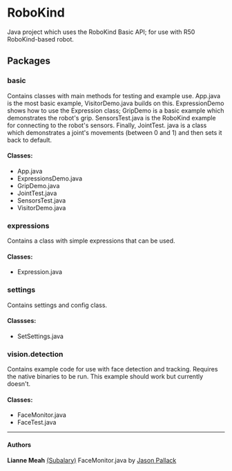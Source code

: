 # RoboKind

Java project which uses the RoboKind Basic API; for use with R50 RoboKind-based robot.

## Packages

### basic
Contains classes with main methods for testing and example use. App.java is the most basic example, VisitorDemo.java
builds on this. ExpressionDemo shows how to use the Expression class; GripDemo is a basic example which demonstrates
the robot's grip. SensorsTest.java is the RoboKind example for connecting to the robot's sensors. Finally, JointTest.
java is a class which demonstrates a joint's movements (between 0 and 1) and then sets it back to default.

#### Classes:
* App.java
* ExpressionsDemo.java
* GripDemo.java
* JointTest.java
* SensorsTest.java
* VisitorDemo.java

### expressions
Contains a class with simple expressions that can be used.

#### Classes:
* Expression.java

### settings
Contains settings and config class.

#### Classses:
* SetSettings.java

### vision.detection
Contains example code for use with face detection and tracking. Requires the native binaries to be run. This example
should work but currently doesn't.

#### Classes:
* FaceMonitor.java
* FaceTest.java

***
#### Authors

**Lianne Meah** [(Subalary)](http://www.twitter.com/subalary)
FaceMonitor.java by [Jason Pallack](mailto:jgpallack@gmail.com)
